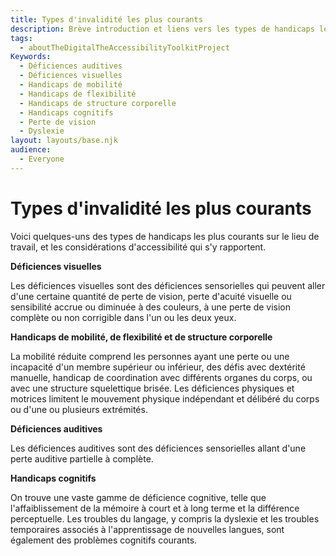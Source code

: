 ```yaml
---
title: Types d'invalidité les plus courants
description: Brève introduction et liens vers les types de handicaps les plus courants.
tags:
  - aboutTheDigitalTheAccessibilityToolkitProject
Keywords:
  - Déficiences auditives
  - Déficiences visuelles
  - Handicaps de mobilité
  - Handicaps de flexibilité
  - Handicaps de structure corporelle
  - Handicaps cognitifs
  - Perte de vision
  - Dyslexie
layout: layouts/base.njk
audience:
  - Everyone
---
```


# Types d'invalidité les plus courants
Voici quelques-uns des types de handicaps les plus courants sur le lieu de travail, et les considérations d'accessibilité qui s'y rapportent.

**Déficiences visuelles**

Les déficiences visuelles sont des déficiences sensorielles qui peuvent aller d'une certaine quantité de perte de vision, perte d'acuité visuelle ou sensibilité accrue ou diminuée à des couleurs, à une perte de vision complète ou non corrigible dans l'un ou les deux yeux.

**Handicaps de mobilité, de flexibilité et de structure corporelle**

La mobilité réduite comprend les personnes ayant une perte ou une incapacité d'un membre supérieur ou inférieur, des défis avec dextérité manuelle, handicap de coordination avec différents organes du corps, ou avec une structure squelettique brisée. Les déficiences physiques et motrices limitent le mouvement physique indépendant et délibéré du corps ou d'une ou plusieurs extrémités.

**Déficiences auditives**

Les déficiences auditives sont des déficiences sensorielles allant d'une perte auditive partielle à complète.

**Handicaps cognitifs**

On trouve une vaste gamme de déficience cognitive, telle que l'affaiblissement de la mémoire à court et à long terme et la différence perceptuelle. Les troubles du langage, y compris la dyslexie et les troubles temporaires associés à l'apprentissage de nouvelles langues, sont également des problèmes cognitifs courants.
